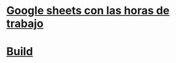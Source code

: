 # [Google sheets con las horas de trabajo](https://docs.google.com/spreadsheets/d/1KaPQFhalR4DZHaM5jg_axbyKSt9URb51T6iQw68BVRU/edit?usp=sharing)

# [Build](https://drive.google.com/drive/folders/1Fep-Eejzn7g4BHHO9WRPwDZvsP1kmwEO?usp=drive_link)

